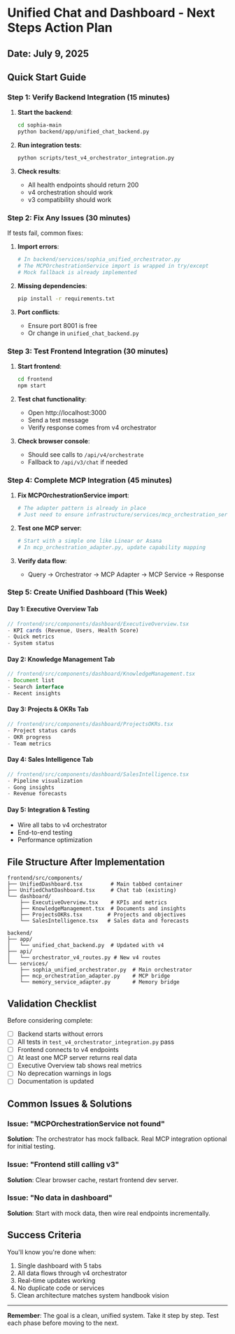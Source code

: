 # Unified Chat and Dashboard - Next Steps Action Plan

## Date: July 9, 2025

## Quick Start Guide

### Step 1: Verify Backend Integration (15 minutes)

1. **Start the backend**:
   ```bash
   cd sophia-main
   python backend/app/unified_chat_backend.py
   ```

2. **Run integration tests**:
   ```bash
   python scripts/test_v4_orchestrator_integration.py
   ```

3. **Check results**:
   - All health endpoints should return 200
   - v4 orchestration should work
   - v3 compatibility should work

### Step 2: Fix Any Issues (30 minutes)

If tests fail, common fixes:

1. **Import errors**:
   ```python
   # In backend/services/sophia_unified_orchestrator.py
   # The MCPOrchestrationService import is wrapped in try/except
   # Mock fallback is already implemented
   ```

2. **Missing dependencies**:
   ```bash
   pip install -r requirements.txt
   ```

3. **Port conflicts**:
   - Ensure port 8001 is free
   - Or change in `unified_chat_backend.py`

### Step 3: Test Frontend Integration (30 minutes)

1. **Start frontend**:
   ```bash
   cd frontend
   npm start
   ```

2. **Test chat functionality**:
   - Open http://localhost:3000
   - Send a test message
   - Verify response comes from v4 orchestrator

3. **Check browser console**:
   - Should see calls to `/api/v4/orchestrate`
   - Fallback to `/api/v3/chat` if needed

### Step 4: Complete MCP Integration (45 minutes)

1. **Fix MCPOrchestrationService import**:
   ```python
   # The adapter pattern is already in place
   # Just need to ensure infrastructure/services/mcp_orchestration_service.py exists
   ```

2. **Test one MCP server**:
   ```python
   # Start with a simple one like Linear or Asana
   # In mcp_orchestration_adapter.py, update capability mapping
   ```

3. **Verify data flow**:
   - Query → Orchestrator → MCP Adapter → MCP Service → Response

### Step 5: Create Unified Dashboard (This Week)

#### Day 1: Executive Overview Tab
```typescript
// frontend/src/components/dashboard/ExecutiveOverview.tsx
- KPI cards (Revenue, Users, Health Score)
- Quick metrics
- System status
```

#### Day 2: Knowledge Management Tab
```typescript
// frontend/src/components/dashboard/KnowledgeManagement.tsx
- Document list
- Search interface
- Recent insights
```

#### Day 3: Projects & OKRs Tab
```typescript
// frontend/src/components/dashboard/ProjectsOKRs.tsx
- Project status cards
- OKR progress
- Team metrics
```

#### Day 4: Sales Intelligence Tab
```typescript
// frontend/src/components/dashboard/SalesIntelligence.tsx
- Pipeline visualization
- Gong insights
- Revenue forecasts
```

#### Day 5: Integration & Testing
- Wire all tabs to v4 orchestrator
- End-to-end testing
- Performance optimization

## File Structure After Implementation

```
frontend/src/components/
├── UnifiedDashboard.tsx         # Main tabbed container
├── UnifiedChatDashboard.tsx     # Chat tab (existing)
└── dashboard/
    ├── ExecutiveOverview.tsx    # KPIs and metrics
    ├── KnowledgeManagement.tsx  # Documents and insights
    ├── ProjectsOKRs.tsx        # Projects and objectives
    └── SalesIntelligence.tsx   # Sales data and forecasts

backend/
├── app/
│   └── unified_chat_backend.py  # Updated with v4
├── api/
│   └── orchestrator_v4_routes.py # New v4 routes
└── services/
    ├── sophia_unified_orchestrator.py  # Main orchestrator
    ├── mcp_orchestration_adapter.py    # MCP bridge
    └── memory_service_adapter.py       # Memory bridge
```

## Validation Checklist

Before considering complete:

- [ ] Backend starts without errors
- [ ] All tests in `test_v4_orchestrator_integration.py` pass
- [ ] Frontend connects to v4 endpoints
- [ ] At least one MCP server returns real data
- [ ] Executive Overview tab shows real metrics
- [ ] No deprecation warnings in logs
- [ ] Documentation is updated

## Common Issues & Solutions

### Issue: "MCPOrchestrationService not found"
**Solution**: The orchestrator has mock fallback. Real MCP integration optional for initial testing.

### Issue: "Frontend still calling v3"
**Solution**: Clear browser cache, restart frontend dev server.

### Issue: "No data in dashboard"
**Solution**: Start with mock data, then wire real endpoints incrementally.

## Success Criteria

You'll know you're done when:
1. Single dashboard with 5 tabs
2. All data flows through v4 orchestrator
3. Real-time updates working
4. No duplicate code or services
5. Clean architecture matches system handbook vision

---

**Remember**: The goal is a clean, unified system. Take it step by step. Test each phase before moving to the next. 